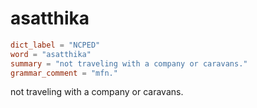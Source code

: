 # asatthika

``` toml
dict_label = "NCPED"
word = "asatthika"
summary = "not traveling with a company or caravans."
grammar_comment = "mfn."
```

not traveling with a company or caravans.

